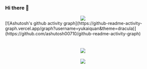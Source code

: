 ### Hi there 👋



<div align="center"> <img src="https://visitor-badge.glitch.me/badge?page_id=yukaiquan" /> </div>
[![Ashutosh's github activity graph](https://github-readme-activity-graph.vercel.app/graph?username=yukaiquan&theme=dracula)](https://github.com/ashutosh00710/github-readme-activity-graph)
<h1 align="center"> <a href="https://sunguoqi.com/"> <img src="https://readme-typing-svg.herokuapp.com/?lines=console.log(%22Hello%2C%20World!%22);本人背景平平，资质平平，相貌平平，!&center=true&size=27"> </a> </h1>
<div align="center"> <img src="https://github-readme-stats.vercel.app/api/top-langs/?username=yukaiquan&hide_title=true&hide_border=true&layout=compact&langs_count=6&text_color=000&icon_color=fff&bg_color=0,52fa5a,4dfcff,c64dff&theme=graywhite" /> </div>


<!--
**yukaiquan/yukaiquan** is a ✨ _special_ ✨ repository because its `README.md` (this file) appears on your GitHub profile.

Here are some ideas to get you started:

- 🔭 I’m currently working on ...
- 🌱 I’m currently learning ...
- 👯 I’m looking to collaborate on ...
- 🤔 I’m looking for help with ...
- 💬 Ask me about ...
- 📫 How to reach me: ...
- 😄 Pronouns: ...
- ⚡ Fun fact: ...
-->
